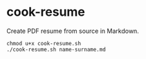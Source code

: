 # cook-resume

Create PDF resume from source in Markdown.

```shell
chmod u+x cook-resume.sh
./cook-resume.sh name-surname.md
```
